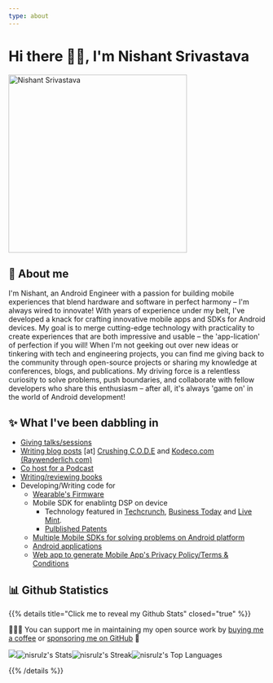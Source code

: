 ```yaml
---
type: about
---
```


# Hi there 👋🏼, I'm Nishant Srivastava

<img src="/images/authors/nisrulz.jpg" alt="Nishant Srivastava" loading="lazy" style="height: 25em;margin-left: 0;">

## 📃 About me

I'm Nishant, an Android Engineer with a passion for building mobile experiences that blend hardware and software in perfect harmony – I'm always wired to innovate! With years of experience under my belt, I've developed a knack for crafting innovative mobile apps and SDKs for Android devices. My goal is to merge cutting-edge technology with practicality to create experiences that are both impressive and usable – the 'app-lication' of perfection if you will! When I'm not geeking out over new ideas or tinkering with tech and engineering projects, you can find me giving back to the community through open-source projects or sharing my knowledge at conferences, blogs, and publications. My driving force is a relentless curiosity to solve problems, push boundaries, and collaborate with fellow developers who share this enthusiasm – after all, it's always 'game on' in the world of Android development!

## ✨ What I've been dabbling in

- [Giving talks/sessions](/talks/)
- [Writing blog posts](/blog/) [at] [Crushing C.O.D.E](/) and [Kodeco.com (Raywenderlich.com)](/blog/raywederlich-com-tutorials/)
- [Co host for a Podcast](/blog/raywederlich-com-tutorials/#as-co-host-of-podcast)
- [Writing/reviewing books](/showcase/#bookstechnical-reviewer)
- Developing/Writing code for
  - [Wearable's Firmware](https://web.archive.org/web/20191221211425/http://web.archive.org/screenshot/https://www.kickstarter.com/projects/352439100/soundbrenner-core-the-4-in-1-smart-music-tool)
  - Mobile SDK for enablintg DSP on device
    - Technology featured in [Techcrunch](https://techcrunch.com/2014/07/24/silverpush-audio-beacons/), [Business Today](https://web.archive.org/web/20180315123959/https://www.businesstoday.in/magazine/features/silverpushs-technology-lets-advertisers-reach-the-consumer-on-multiple-devices/story/206815.html) and [Live Mint](https://web.archive.org/web/20180315124010/http://www.livemint.com/Opinion/3QXskshem9l6fcbfAkqmUO/New-ways-to-count-viewers.html).
    - [Pulblished Patents](/showcase/#published-patents)
  - [Multiple Mobile SDKs for solving problems on Android platform](/showcase/#ossandroid-libraries)
  - [Android applications](http://localhost:1313/showcase/#ossandroid-apps)
  - [Web app to generate Mobile App's Privacy Policy/Terms & Conditions](https://app-privacy-policy-generator.nisrulz.com/)

## 📊 Github Statistics

{{% details title="Click me to reveal my Github Stats" closed="true" %}}

👨🏻‍💻&nbsp;You can support me in maintaining my open source work by [buying me a coffee](https://ko-fi.com/nisrulz) or [sponsoring me on GitHub](https://github.com/sponsors/nisrulz)&nbsp;🤗

![](http://github-profile-summary-cards.vercel.app/api/cards/profile-details?username=nisrulz&theme=2077)![nisrulz's Stats](https://github-readme-stats.vercel.app/api?username=nisrulz&theme=dark&show_icons=true&hide_border=true&count_private=true)![nisrulz's Streak](https://github-readme-streak-stats.herokuapp.com/?user=nisrulz&theme=dark&hide_border=true)![nisrulz's Top Languages](https://github-readme-stats.vercel.app/api/top-langs/?username=nisrulz&theme=dark&show_icons=true&hide_border=true&layout=compact)

{{% /details %}}
